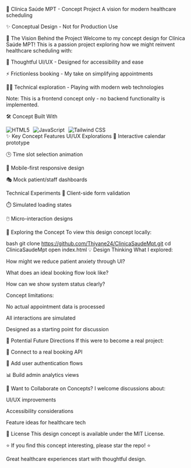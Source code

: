 🏥 Clínica Saúde MPT - Concept Project
A vision for modern healthcare scheduling

✨ Conceptual Design - Not for Production Use

🌟 The Vision Behind the Project
Welcome to my concept design for Clínica Saúde MPT! This is a passion project exploring how we might reinvent healthcare scheduling with:

🎨 Thoughtful UI/UX - Designed for accessibility and ease

⚡ Frictionless booking - My take on simplifying appointments

🧑‍💻 Technical exploration - Playing with modern web technologies

Note: This is a frontend concept only - no backend functionality is implemented.

🛠️ Concept Built With
<div style="display: flex; gap: 10px; flex-wrap: wrap;"> <img src="https://img.shields.io/badge/HTML5-E34F26?style=for-the-badge&logo=html5&logoColor=white" alt="HTML5"> <img src="https://img.shields.io/badge/JavaScript-F7DF1E?style=for-the-badge&logo=javascript&logoColor=black" alt="JavaScript"> <img src="https://img.shields.io/badge/Tailwind_CSS-38B2AC?style=for-the-badge&logo=tailwind-css&logoColor=white" alt="Tailwind CSS"> </div>
✨ Key Concept Features
UI/UX Explorations
📅 Interactive calendar prototype

🕒 Time slot selection animation

📱 Mobile-first responsive design

🎭 Mock patient/staff dashboards

Technical Experiments
📲 Client-side form validation

⏱️ Simulated loading states

🖱️ Micro-interaction designs

🚀 Exploring the Concept
To view this design concept locally:

bash
git clone https://github.com/Thiyane24/ClinicaSaudeMpt.git
cd ClinicaSaudeMpt
open index.html
💡 Design Thinking
What I explored:

How might we reduce patient anxiety through UI?

What does an ideal booking flow look like?

How can we show system status clearly?

Concept limitations:

No actual appointment data is processed

All interactions are simulated

Designed as a starting point for discussion

🌱 Potential Future Directions
If this were to become a real project:

🔄 Connect to a real booking API

👥 Add user authentication flows

📊 Build admin analytics views

🤝 Want to Collaborate on Concepts?
I welcome discussions about:

UI/UX improvements

Accessibility considerations

Feature ideas for healthcare tech

📜 License
This design concept is available under the MIT License.

⭐ If you find this concept interesting, please star the repo! ⭐

Great healthcare experiences start with thoughtful design.
